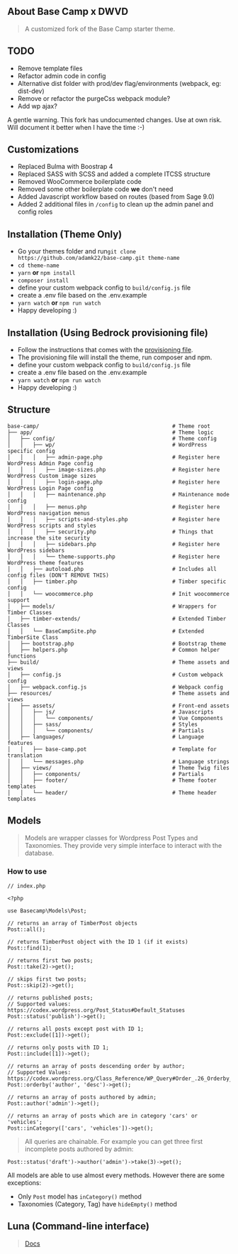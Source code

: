 ## About Base Camp x DWVD

> A customized fork of the Base Camp starter theme.

## TODO

-   Remove template files
-   Refactor admin code in config
-   Alternative dist folder with prod/dev flag/environments (webpack, eg: dist-dev)
-	Remove or refactor the purgeCss webpack module?
-	Add wp ajax?

A gentle warning. This fork has undocumented changes. Use at own risk. Will document it better when I have the time :-)

## Customizations

-   Replaced Bulma with Boostrap 4
-   Replaced SASS with SCSS and added a complete ITCSS structure
-   Removed WooCommerce boilerplate code
-   Removed some other boilerplate code **we** don't need
-   Added Javascript workflow based on routes (based from Sage 9.0)
-   Added 2 additional files in `/config` to clean up the admin panel and config roles

## Installation (Theme Only)

-   Go your themes folder and run`git clone https://github.com/adamk22/base-camp.git theme-name`
-   `cd theme-name`
-   `yarn` **or** `npm install`
-   `composer install`
-   define your custom webpack config to `build/config.js` file
-   create a .env file based on the .env.example
-   `yarn watch` **or** `npm run watch`
-   Happy developing :)

## Installation (Using Bedrock provisioning file)

-   Follow the instructions that comes with the [provisioning file](https://github.com/adamk22/WP-Bedrock-VVV-2.0-Provisioning).
-   The provisioning file will install the theme, run composer and npm.
-   define your custom webpack config to `build/config.js` file
-   create a .env file based on the .env.example
-   `yarn watch` **or** `npm run watch`
-   Happy developing :)

## Structure

```
base-camp/                                          # Theme root
├── app/                                            # Theme logic
│   ├── config/                                     # Theme config
│   │   ├── wp/                                     # WordPress specific config
│   │   │   ├── admin-page.php                      # Register here WordPress Admin Page config
│   │   │   ├── image-sizes.php                     # Register here WordPress Custom image sizes
│   │   │   ├── login-page.php                      # Register here WordPress Login Page config
│   │   │   ├── maintenance.php                     # Maintenance mode config
│   │   │   ├── menus.php                           # Register here WordPress navigation menus
│   │   │   ├── scripts-and-styles.php              # Register here WordPress scripts and styles
│   │   │   ├── security.php                        # Things that increase the site security
│   │   │   ├── sidebars.php                        # Register here WordPress sidebars
│   │   │   └── theme-supports.php                  # Register here WordPress theme features
│   │   ├── autoload.php                            # Includes all config files (DON'T REMOVE THIS)
│   │   ├── timber.php                              # Timber specific config
│   │   └── woocommerce.php                         # Init woocommerce support
│   ├── models/                                     # Wrappers for Timber Classes
│   ├── timber-extends/                             # Extended Timber Classes
│   │   └── BaseCampSite.php                        # Extended TimberSite Class
│   ├── bootstrap.php                               # Bootstrap theme
│   ├── helpers.php                                 # Common helper functions
├── build/                                          # Theme assets and views
│   ├── config.js                                   # Custom webpack config
│   ├── webpack.config.js                           # Webpack config
├── resources/                                      # Theme assets and views
│   ├── assets/                                     # Front-end assets
│   │   ├── js/                                     # Javascripts
│   │   │   └── components/                         # Vue Components
│   │   ├── sass/                                   # Styles
│   │   │   └── components/                         # Partials
│   ├── languages/                                  # Language features
│   │   ├── base-camp.pot                           # Template for translation
│   │   └── messages.php                            # Language strings
│   ├── views/                                      # Theme Twig files
│   │   ├── components/                             # Partials
│   │   ├── footer/                                 # Theme footer templates
│   │   └── header/                                 # Theme header templates
```

## Models

> Models are wrapper classes for Wordpress Post Types and Taxonomies. They provide very simple interface to interact with the database.

### How to use

```
// index.php

<?php

use Basecamp\Models\Post;

// returns an array of TimberPost objects
Post::all();

// returns TimberPost object with the ID 1 (if it exists)
Post::find(1);

// returns first two posts;
Post::take(2)->get();

// skips first two posts;
Post::skip(2)->get();

// returns published posts;
// Supported values: https://codex.wordpress.org/Post_Status#Default_Statuses
Post::status('publish')->get();

// returns all posts except post with ID 1;
Post::exclude([1])->get();

// returns only posts with ID 1;
Post::include([1])->get();

// returns an array of posts descending order by author;
// Supported Values: https://codex.wordpress.org/Class_Reference/WP_Query#Order_.26_Orderby_Parameters
Post::orderby('author', 'desc')->get();

// returns an array of posts authored by admin;
Post::author('admin')->get();

// returns an array of posts which are in category 'cars' or 'vehicles';
Post::inCategory(['cars', 'vehicles'])->get();
```

> All queries are chainable. For example you can get three first incomplete posts authored by admin:

```
Post::status('draft')->author('admin')->take(3)->get();
```

All models are able to use almost every methods. However there are some exceptions:

-   Only `Post` model has `inCategory()` method
-   Taxonomies (Category, Tag) have `hideEmpty()` method

## Luna (Command-line interface)

> [Docs](https://github.com/suomato/luna)
